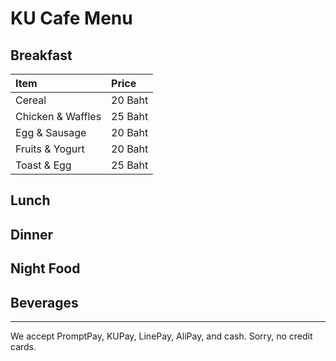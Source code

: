 # KU Cafe Menu


## Breakfast

   | Item                             | Price
   |:---------------------------------|:-------
   |  Cereal                          |  20 Baht
   |  Chicken & Waffles               |  25 Baht
   |  Egg & Sausage                   |  20 Baht
   |  Fruits & Yogurt                 |  20 Baht
   |  Toast & Egg                     |  25 Baht 

## Lunch 

## Dinner


## Night Food


## Beverages



---

We accept PromptPay, KUPay, LinePay, AliPay, and cash. Sorry, no credit cards.
